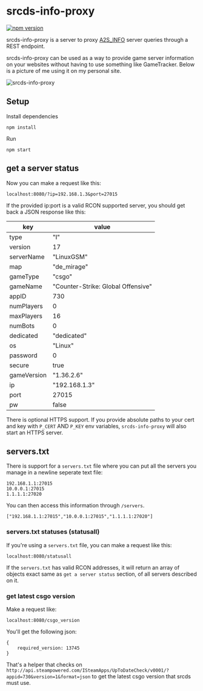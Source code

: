 # srcds-info-proxy

[![npm version](https://badge.fury.io/js/srcds-info-proxy.svg)](https://badge.fury.io/js/srcds-info-proxy)

srcds-info-proxy is a server to proxy [A2S_INFO](https://developer.valvesoftware.com/wiki/Server_queries#A2S_INFO) server queries through a REST endpoint.

srcds-info-proxy can be used as a way to provide game server information on your websites without having to use something like GameTracker. Below is a picture of me using it on my personal site.

![srcds-info-proxy](https://github.com/sbuggay/srcds-info-proxy/blob/master/demo/demo.png?raw=true)

## Setup

Install dependencies

```
npm install
```

Run

```
npm start
```

## get a server status

Now you can make a request like this:

`localhost:8080/?ip=192.168.1.3&port=27015`

If the provided ip:port is a valid RCON supported server, you should get back a JSON response like this:

key | value
--- | ---
type | "I"
version | 17
serverName | "LinuxGSM"
map | "de_mirage"
gameType | "csgo"
gameName | "Counter-Strike: Global Offensive"
appID | 730
numPlayers | 0
maxPlayers | 16
numBots | 0
dedicated | "dedicated"
os | "Linux"
password | 0
secure | true
gameVersion | "1.36.2.6"
ip | "192.168.1.3"
port | 27015
pw | false

There is optional HTTPS support. If you provide absolute paths to your cert and key with `P_CERT` AND `P_KEY` env variables, `srcds-info-proxy` will also start an HTTPS server.

## servers.txt

There is support for a `servers.txt` file where you can put all the servers you manage in a newline seperate text file:

```
192.168.1.1:27015
10.0.0.1:27015
1.1.1.1:27020
```

You can then access this information through `/servers`.

```
["192.168.1.1:27015","10.0.0.1:27015","1.1.1.1:27020"]
```

### servers.txt statuses (statusall)

If you're using a `servers.txt` file, you can make a request like this:

`localhost:8080/statusall`

If the `servers.txt` has valid RCON addresses, it will return an array of objects exact same as `get a server status` section,
of all servers described on it.

### get latest csgo version

Make a request like:

`localhost:8080/csgo_version`

You'll get the following json:

```
{
    required_version: 13745
}
```

That's a helper that checks on `http://api.steampowered.com/ISteamApps/UpToDateCheck/v0001/?appid=730&version=1&format=json` to get the latest csgo version that srcds must use.